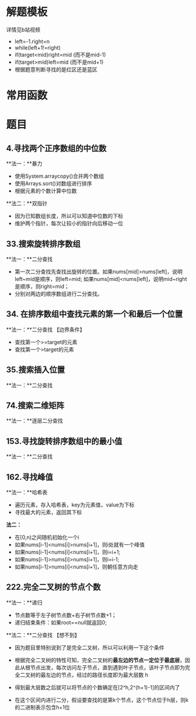 # 解题模板

详情见b站视频

+ left=-1.right=n
+ while(left+1!=right)
+ if(target<mid)right=mid (而不是mid-1)
+ if(target>mid)left=mid (而不是mid+1)
+ 根据题意判断寻找的是红区还是蓝区



# 常用函数





# 题目

## 4.寻找两个正序数组的中位数

**法一：**暴力

+ 使用System.arraycopy()合并两个数组
+ 使用Arrays.sort()对数组进行排序
+ 根据元素的个数计算中位数



**法二：**双指针

+ 因为已知数组长度，所以可以知道中位数的下标
+ 维护两个指针，每次让较小的指针向后移动一位



## 33.搜索旋转排序数组

**法一：**二分查找

+ 第一次二分查找先查找出旋转的位置。如果nums[mid]>nums[left]，说明left~mid是顺序，则left=mid; 如果nums[mid]<nums[left]，说明mid~right是顺序，则right=mid；
+ 分别对两边的顺序数组进行二分查找。



## 34. 在排序数组中查找元素的第一个和最后一个位置

**法一：**二分查找 【边界条件】

+ 查找第一个>=target的元素
+ 查找第一个>target的元素





## 35.搜索插入位置

**法一：**二分查找



## 74.搜索二维矩阵

**法一：**逐层二分查找



## 153.寻找旋转排序数组中的最小值

**法一：**二分查找







## 162.寻找峰值

**法一：**哈希表

+ 遍历元素，存入哈希表，key为元素值，value为下标
+ 寻找最大的元素，返回其下标



**法二：**

+ 在[0,n)之间随机初始化一个i
+ 如果nums[i-1]<nums[i]>nums[i+1]，则i处就有一个峰值
+ 如果nums[i-1]<nums[i]<nums[i+1]，则i=i+1;
+ 如果nums[i-1]>nums[i]>nums[i+1]，则i=i-1;
+ 如果nums[i-1]>nums[i]<nums[i+1]，则朝任意方向走



## 222.完全二叉树的节点个数

**法一：**递归

+ 节点数等于左子树节点数+右子树节点数+1；
+ 递归结束条件：如果root==null就返回0;



**法二：**二分查找 【想不到】

+ 因为题目里特别说到了是完全二叉树，所以可以利用一下这个条件

+ 根据完全二叉树的特性可知，完全二叉树的**最左边的节点一定位于最底层**，因此从根节点出发，每次访问左子节点，直到遇到叶子节点，该叶子节点即为完全二叉树的最左边的节点，经过的路径长度即为最大层数 h

+ 得到最大层数之后就可以将节点的个数确定在[2^h,2^(h+1)-1]的区间内了

+ 在这个区间内进行二分，假设要查找的是第k个节点，这个节点位于h层，则k的二进制表示包含h+1位

  